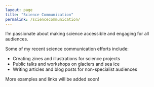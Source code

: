 ```yaml
---
layout: page
title: "Science Communication"
permalink: /sciencecommunication/
---
```


I’m passionate about making science accessible and engaging for all audiences.

Some of my recent science communication efforts include:

- Creating zines and illustrations for science projects
- Public talks and workshops on glaciers and sea ice
- Writing articles and blog posts for non-specialist audiences

More examples and links will be added soon!
